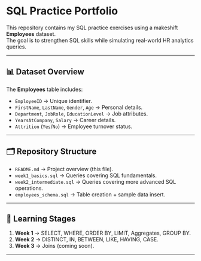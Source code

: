 # SQL Practice Portfolio

This repository contains my SQL practice exercises using a makeshift **Employees** dataset.  
The goal is to strengthen SQL skills while simulating real-world HR analytics queries.  

---

## 📊 Dataset Overview

The **Employees** table includes:
- `EmployeeID` → Unique identifier.  
- `FirstName`, `LastName`, `Gender`, `Age` → Personal details.  
- `Department`, `JobRole`, `EducationLevel` → Job attributes.  
- `YearsAtCompany`, `Salary` → Career details.  
- `Attrition` (`Yes`/`No`) → Employee turnover status.  

---

## 🗂️ Repository Structure

- `README.md` → Project overview (this file).  
- `week1_basics.sql` → Queries covering SQL fundamentals.  
- `week2_intermediate.sql` → Queries covering more advanced SQL operations.  
- `employees_schema.sql` → Table creation + sample data insert.  

---

## 🚀 Learning Stages

1. **Week 1** → SELECT, WHERE, ORDER BY, LIMIT, Aggregates, GROUP BY.  
2. **Week 2** → DISTINCT, IN, BETWEEN, LIKE, HAVING, CASE.  
3. **Week 3** → Joins (coming soon).  

---

